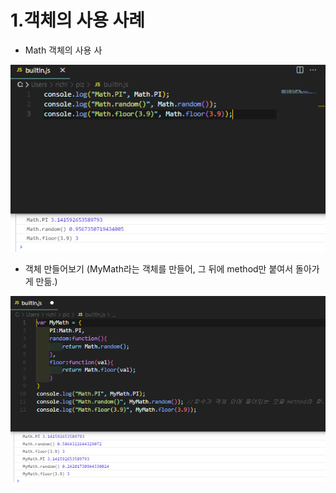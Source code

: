# 1.객체의 사용 사례

* Math  객체의 사용 사

![](../../.gitbook/assets/image%20%2810%29.png)

* 객체 만들어보기 \(MyMath라는 객체를 만들어, 그 뒤에 method만 붙여서 돌아가게 만듦.\)

![](../../.gitbook/assets/image%20%2818%29.png)

